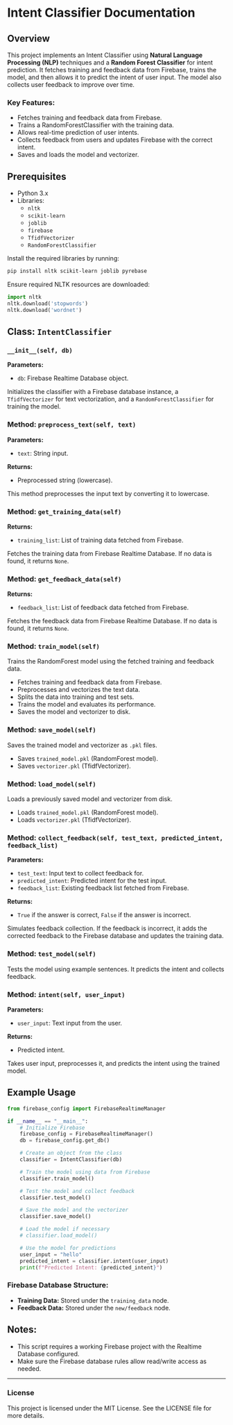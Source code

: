 # Intent Classifier Documentation

## Overview

This project implements an Intent Classifier using **Natural Language Processing (NLP)** techniques and a **Random Forest Classifier** for intent prediction. It fetches training and feedback data from Firebase, trains the model, and then allows it to predict the intent of user input. The model also collects user feedback to improve over time.

### Key Features:
- Fetches training and feedback data from Firebase.
- Trains a RandomForestClassifier with the training data.
- Allows real-time prediction of user intents.
- Collects feedback from users and updates Firebase with the correct intent.
- Saves and loads the model and vectorizer.

## Prerequisites

- Python 3.x
- Libraries:
  - `nltk`
  - `scikit-learn`
  - `joblib`
  - `firebase`
  - `TfidfVectorizer`
  - `RandomForestClassifier`

Install the required libraries by running:

```bash
pip install nltk scikit-learn joblib pyrebase
```

Ensure required NLTK resources are downloaded:
```python
import nltk
nltk.download('stopwords')
nltk.download('wordnet')
```

## Class: `IntentClassifier`

### `__init__(self, db)`

**Parameters:**
- `db`: Firebase Realtime Database object.

Initializes the classifier with a Firebase database instance, a `TfidfVectorizer` for text vectorization, and a `RandomForestClassifier` for training the model.

### Method: `preprocess_text(self, text)`

**Parameters:**
- `text`: String input.

**Returns:**
- Preprocessed string (lowercase).

This method preprocesses the input text by converting it to lowercase.

### Method: `get_training_data(self)`

**Returns:**
- `training_list`: List of training data fetched from Firebase.

Fetches the training data from Firebase Realtime Database. If no data is found, it returns `None`.

### Method: `get_feedback_data(self)`

**Returns:**
- `feedback_list`: List of feedback data fetched from Firebase.

Fetches the feedback data from Firebase Realtime Database. If no data is found, it returns `None`.

### Method: `train_model(self)`

Trains the RandomForest model using the fetched training and feedback data.

- Fetches training and feedback data from Firebase.
- Preprocesses and vectorizes the text data.
- Splits the data into training and test sets.
- Trains the model and evaluates its performance.
- Saves the model and vectorizer to disk.

### Method: `save_model(self)`

Saves the trained model and vectorizer as `.pkl` files.

- Saves `trained_model.pkl` (RandomForest model).
- Saves `vectorizer.pkl` (TfidfVectorizer).

### Method: `load_model(self)`

Loads a previously saved model and vectorizer from disk.

- Loads `trained_model.pkl` (RandomForest model).
- Loads `vectorizer.pkl` (TfidfVectorizer).

### Method: `collect_feedback(self, test_text, predicted_intent, feedback_list)`

**Parameters:**
- `test_text`: Input text to collect feedback for.
- `predicted_intent`: Predicted intent for the test input.
- `feedback_list`: Existing feedback list fetched from Firebase.

**Returns:**
- `True` if the answer is correct, `False` if the answer is incorrect.

Simulates feedback collection. If the feedback is incorrect, it adds the corrected feedback to the Firebase database and updates the training data.

### Method: `test_model(self)`

Tests the model using example sentences. It predicts the intent and collects feedback.

### Method: `intent(self, user_input)`

**Parameters:**
- `user_input`: Text input from the user.

**Returns:**
- Predicted intent.

Takes user input, preprocesses it, and predicts the intent using the trained model.

## Example Usage

```python
from firebase_config import FirebaseRealtimeManager

if __name__ == "__main__":
    # Initialize Firebase
    firebase_config = FirebaseRealtimeManager()
    db = firebase_config.get_db()

    # Create an object from the class
    classifier = IntentClassifier(db)

    # Train the model using data from Firebase
    classifier.train_model()

    # Test the model and collect feedback
    classifier.test_model()

    # Save the model and the vectorizer
    classifier.save_model()

    # Load the model if necessary
    # classifier.load_model()

    # Use the model for predictions
    user_input = "hello"
    predicted_intent = classifier.intent(user_input)
    print(f"Predicted Intent: {predicted_intent}")
```

### Firebase Database Structure:

- **Training Data:** Stored under the `training_data` node.
- **Feedback Data:** Stored under the `new/feedback` node.

## Notes:
- This script requires a working Firebase project with the Realtime Database configured.
- Make sure the Firebase database rules allow read/write access as needed.

---

### License

This project is licensed under the MIT License. See the LICENSE file for more details.